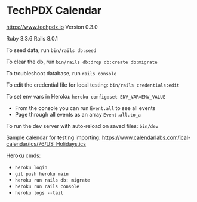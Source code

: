 # TechPDX Calendar

https://www.techpdx.io
Version 0.3.0

Ruby 3.3.6
Rails 8.0.1

To seed data, run `bin/rails db:seed`

To clear the db, run `bin/rails db:drop db:create db:migrate`

To troubleshoot database, run `rails console`

To edit the credential file for local testing: `bin/rails credentials:edit`

To set env vars in Heroku: `heroku config:set ENV_VAR=ENV_VALUE`

* From the console you can run `Event.all` to see all events
* Page through all events as an array `Event.all.to_a`

To run the dev server with auto-reload on saved files: `bin/dev`

Sample calendar for testing importing: https://www.calendarlabs.com/ical-calendar/ics/76/US_Holidays.ics

Heroku cmds:
* `heroku login`
* `git push heroku main`
* `heroku run rails db: migrate`
* `heroku run rails console`
* `heroku logs --tail`